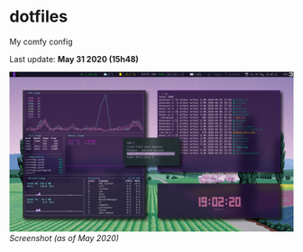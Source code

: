 # dotfiles
My comfy config

Last update: **May 31 2020 (15h48)**

![screenshot](https://github.com/arthurmassanes/dotfiles/blob/master/screenshots/sakura.png)
_Screenshot (as of May 2020)_
